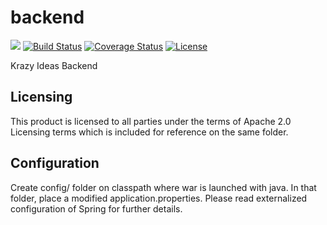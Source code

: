 # backend
[![](https://jitpack.io/v/krazyideas/backend.svg)](https://jitpack.io/#krazyideas/backend)
[![Build Status](https://travis-ci.org/krazyideas/backend.svg?branch=master)](https://travis-ci.org/krazyideas/backend)
[![Coverage Status](https://coveralls.io/repos/github/krazyideas/backend/badge.svg?branch=master)](https://coveralls.io/github/krazyideas/backend?branch=master)
[![License](http://img.shields.io/:license-apache-blue.svg?style=flat-square)](http://www.apache.org/licenses/LICENSE-2.0.html)

Krazy Ideas Backend

## Licensing
This product is licensed to all parties under the terms of Apache 2.0 Licensing terms which
is included for reference on the same folder.

## Configuration
Create config/ folder on classpath where war is launched with java.
In that folder, place a modified application.properties. Please read
externalized configuration of Spring for further details.
